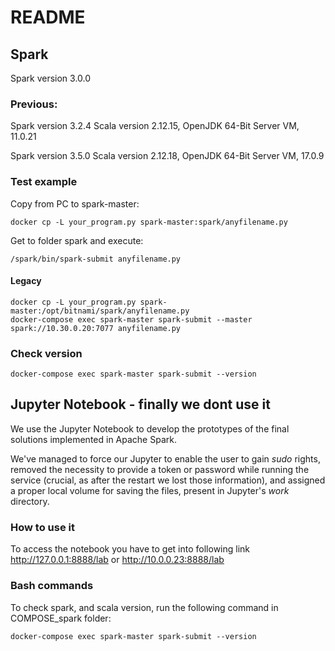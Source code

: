 # README

## Spark

Spark version 3.0.0

### Previous:

Spark version 3.2.4
Scala version 2.12.15, OpenJDK 64-Bit Server VM, 11.0.21

Spark version 3.5.0
Scala version 2.12.18, OpenJDK 64-Bit Server VM, 17.0.9

### Test example

Copy from PC to spark-master:

```
docker cp -L your_program.py spark-master:spark/anyfilename.py
```

Get to folder spark and execute:

```
/spark/bin/spark-submit anyfilename.py
```

#### Legacy

```
docker cp -L your_program.py spark-master:/opt/bitnami/spark/anyfilename.py
docker-compose exec spark-master spark-submit --master spark://10.30.0.20:7077 anyfilename.py
```

### Check version

```
docker-compose exec spark-master spark-submit --version
```
## Jupyter Notebook - finally we dont use it

We use the Jupyter Notebook to develop the prototypes of the final solutions implemented in Apache Spark.

We've managed to force our Jupyter to enable the user to gain *sudo* rights, removed the necessity to provide a token or password while running the service (crucial, as after the restart we lost those information), and assigned a proper local volume for saving the files, present in Jupyter's *work* directory.

### How to use it

To access the notebook you have to get into following link http://127.0.0.1:8888/lab or http://10.0.0.23:8888/lab

### Bash commands

To check spark, and scala version, run the following command in COMPOSE_spark folder:

```
docker-compose exec spark-master spark-submit --version
```

